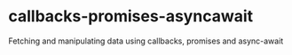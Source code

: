 # callbacks-promises-asyncawait
Fetching and manipulating data using callbacks, promises and async-await
